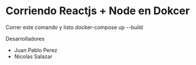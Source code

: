 <h1> Corriendo Reactjs + Node en Dokcer </h1>

Correr este comando y listo
docker-compose up --build

Desarrolladores
- Juan Pablo Perez
- Nicolas Salazar
